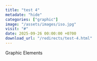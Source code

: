 ```yaml
---
title: "test 4"
metadate: "hide"
categories: ["graphic"]
image: "/assets/images/iso.jpg"
visit: "#"
date: 2025-09-26 00:00:00 +0700
download_url: "/redirects/test-4.html"
---
```

Graphic Elements
